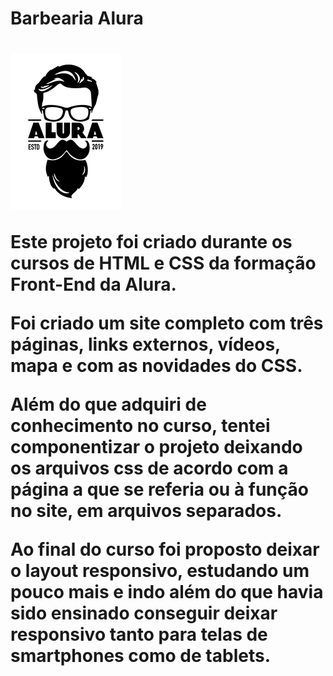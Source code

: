 <h1> Barbearia Alura<h1>
<img src = "https://github.com/aremartins/Barbearia_Alura/blob/main/assets/images/logo.png?raw=true">

<p> Este projeto foi criado durante os cursos de HTML e CSS da formação Front-End da Alura.<p>
<p>Foi criado um site completo com três páginas, links externos, vídeos, mapa e com as novidades do CSS.</p>
<p>Além do que adquiri de conhecimento no curso, tentei componentizar o projeto deixando os arquivos css de acordo com a página a que se referia ou à função no site, em arquivos separados.</p>   
<p>Ao final do curso foi proposto deixar o layout responsivo, estudando um pouco mais e indo além do que havia sido ensinado conseguir deixar responsivo tanto para telas de smartphones como de tablets.</p>


